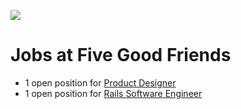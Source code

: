 ![](https://cloud.githubusercontent.com/assets/19860/18533550/2956aa6e-7b27-11e6-846e-43096e17ec25.png)

# Jobs at Five Good Friends

* 1 open position for [Product Designer](/product-designer)
* 1 open position for [Rails Software Engineer](/rails-software-engineer)
